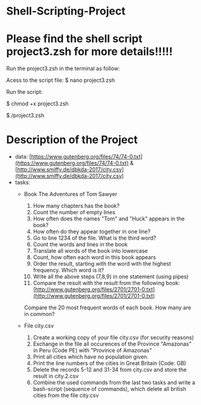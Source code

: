 # Shell-Scripting-Project
# Please find the shell script project3.zsh for more details!!!!!

Run the project3.zsh in the terminal as follow:

Acess to the script file: $ nano project3.zsh

Run the script:

$ chmod +x project3.zsh

$./project3.zsh 


# Description of the Project

- data: [https://www.gutenberg.org/files/74/74-0.txt](https://www.gutenberg.org/files/74/74-0.txt) & [http://www.smiffy.de/dbkda-2017/city.csv](http://www.smiffy.de/dbkda-2017/city.csv)
- tasks:
    - Book The Adventures of Tom Sawyer
        1. How many chapters has the book?
        2. Count the number of empty lines
        3. How often does the names "Tom" and "Huck" appears in the book?
        4. How often do they appear together in one line?
        5. Go to line 1234 of the file. What is the third word?
        6. Count the words and lines in the book
        7. Translate all words of the book into lowercase
        8. Count, how often each word in this book appears
        9. Order the result, starting with the word with the highest frequency. Which word is it?
        10. Write all the above steps (7,8,9) in one statement (using pipes)
        11. Compare the result with the result from the following book: [http://www.gutenberg.org/files/2701/2701-0.txt](http://www.gutenberg.org/files/2701/2701-0.txt) 
        
        Compare the 20 most frequent words of each book. How many are in common?
        
    - File city.csv
        1. Create a working copy of your file city.csv (for security reasons)
        2. Exchange in the file all occurences of the Province "Amazonas" in Peru (Code PE)
        with "Province of Amazonas"
        3. Print all cities which have no population given.
        4. Print the line numbers of the cities in Great Britain (Code: GB)
        5. Delete the records 5-12 and 31-34 from city.csv and store the result in city.2.csv
        6. Combine the used commands from the last two tasks and write a bash-script
        (sequence of commands), which delete all british cities from the file city.csv
